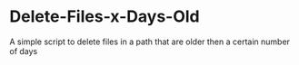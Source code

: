 # Delete-Files-x-Days-Old
A simple script to delete files in a path that are older then a certain number of days 
